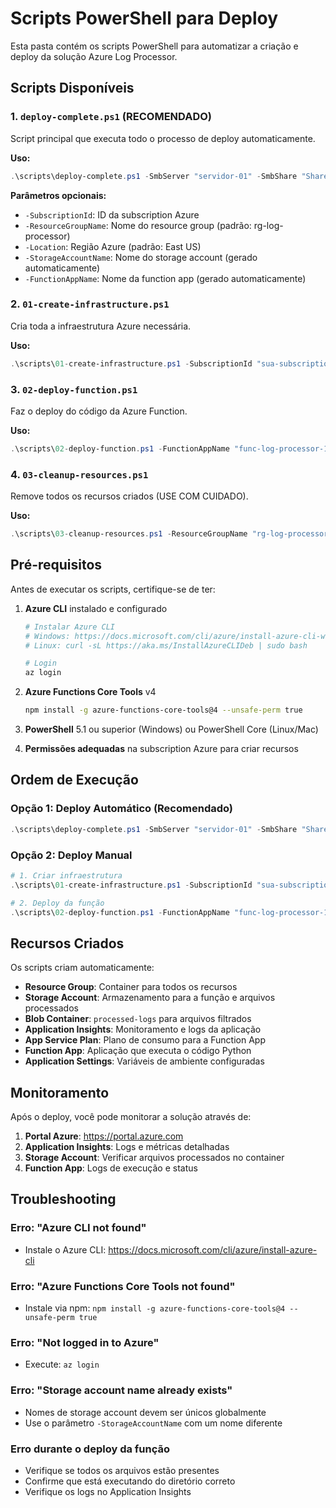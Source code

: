 # Scripts PowerShell para Deploy

Esta pasta contém os scripts PowerShell para automatizar a criação e deploy da solução Azure Log Processor.

## Scripts Disponíveis

### 1. `deploy-complete.ps1` (RECOMENDADO)
Script principal que executa todo o processo de deploy automaticamente.

**Uso:**
```powershell
.\scripts\deploy-complete.ps1 -SmbServer "servidor-01" -SmbShare "Shared02" -SmbUsername "seu_usuario" -SmbPassword "sua_senha"
```

**Parâmetros opcionais:**
- `-SubscriptionId`: ID da subscription Azure
- `-ResourceGroupName`: Nome do resource group (padrão: rg-log-processor)
- `-Location`: Região Azure (padrão: East US)
- `-StorageAccountName`: Nome do storage account (gerado automaticamente)
- `-FunctionAppName`: Nome da function app (gerado automaticamente)

### 2. `01-create-infrastructure.ps1`
Cria toda a infraestrutura Azure necessária.

**Uso:**
```powershell
.\scripts\01-create-infrastructure.ps1 -SubscriptionId "sua-subscription" -ResourceGroupName "rg-log-processor" -Location "East US" -StorageAccountName "stlogprocessor1234" -FunctionAppName "func-log-processor-1234" -SmbServer "servidor-01" -SmbShare "Shared02" -SmbUsername "seu_usuario" -SmbPassword "sua_senha"
```

### 3. `02-deploy-function.ps1`
Faz o deploy do código da Azure Function.

**Uso:**
```powershell
.\scripts\02-deploy-function.ps1 -FunctionAppName "func-log-processor-1234" -ResourceGroupName "rg-log-processor"
```

### 4. `03-cleanup-resources.ps1`
Remove todos os recursos criados (USE COM CUIDADO).

**Uso:**
```powershell
.\scripts\03-cleanup-resources.ps1 -ResourceGroupName "rg-log-processor"
```

## Pré-requisitos

Antes de executar os scripts, certifique-se de ter:

1. **Azure CLI** instalado e configurado
   ```bash
   # Instalar Azure CLI
   # Windows: https://docs.microsoft.com/cli/azure/install-azure-cli-windows
   # Linux: curl -sL https://aka.ms/InstallAzureCLIDeb | sudo bash
   
   # Login
   az login
   ```

2. **Azure Functions Core Tools** v4
   ```bash
   npm install -g azure-functions-core-tools@4 --unsafe-perm true
   ```

3. **PowerShell** 5.1 ou superior (Windows) ou PowerShell Core (Linux/Mac)

4. **Permissões adequadas** na subscription Azure para criar recursos

## Ordem de Execução

### Opção 1: Deploy Automático (Recomendado)
```powershell
.\scripts\deploy-complete.ps1 -SmbServer "servidor-01" -SmbShare "Shared02" -SmbUsername "seu_usuario" -SmbPassword "sua_senha"
```

### Opção 2: Deploy Manual
```powershell
# 1. Criar infraestrutura
.\scripts\01-create-infrastructure.ps1 -SubscriptionId "sua-subscription" -ResourceGroupName "rg-log-processor" -Location "East US" -StorageAccountName "stlogprocessor1234" -FunctionAppName "func-log-processor-1234" -SmbServer "servidor-01" -SmbShare "Shared02" -SmbUsername "seu_usuario" -SmbPassword "sua_senha"

# 2. Deploy da função
.\scripts\02-deploy-function.ps1 -FunctionAppName "func-log-processor-1234" -ResourceGroupName "rg-log-processor"
```

## Recursos Criados

Os scripts criam automaticamente:

- **Resource Group**: Container para todos os recursos
- **Storage Account**: Armazenamento para a função e arquivos processados
- **Blob Container**: `processed-logs` para arquivos filtrados
- **Application Insights**: Monitoramento e logs da aplicação
- **App Service Plan**: Plano de consumo para a Function App
- **Function App**: Aplicação que executa o código Python
- **Application Settings**: Variáveis de ambiente configuradas

## Monitoramento

Após o deploy, você pode monitorar a solução através de:

1. **Portal Azure**: https://portal.azure.com
2. **Application Insights**: Logs e métricas detalhadas
3. **Storage Account**: Verificar arquivos processados no container
4. **Function App**: Logs de execução e status

## Troubleshooting

### Erro: "Azure CLI not found"
- Instale o Azure CLI: https://docs.microsoft.com/cli/azure/install-azure-cli

### Erro: "Azure Functions Core Tools not found"
- Instale via npm: `npm install -g azure-functions-core-tools@4 --unsafe-perm true`

### Erro: "Not logged in to Azure"
- Execute: `az login`

### Erro: "Storage account name already exists"
- Nomes de storage account devem ser únicos globalmente
- Use o parâmetro `-StorageAccountName` com um nome diferente

### Erro durante o deploy da função
- Verifique se todos os arquivos estão presentes
- Confirme que está executando do diretório correto
- Verifique os logs no Application Insights

